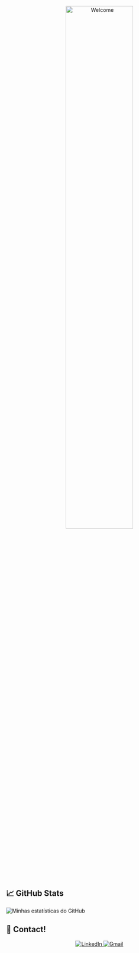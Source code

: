 <p align="center"><img src="https://i.ibb.co/ZzGwb3Vd/Chat-GPT-Image-May-13-2025-11-59-36-PM.png" alt="Welcome" width="60%" /></p>

## 📈 GitHub Stats

![Minhas estatísticas do GitHub](https://github-readme-stats.vercel.app/api?username=Duratin&show_icons=true&hide_title=true&count_private=true&theme=default&bg_color=ffffff&title_color=00B5E2&text_color=00B5E2&icon_color=00B5E2)

## 💬 Contact!
<div align="center">
  <a href="https://www.linkedin.com/in/[seu-linkedin]" target="_blank">
    <img src="https://img.shields.io/badge/-LinkedIn-0077B5?style=for-the-badge&logo=linkedin&logoColor=white" alt="LinkedIn" />
  </a>
  <a href="mailto:[seu-email@gmail.com]" target="_blank">
    <img src="https://img.shields.io/badge/-Gmail-D14836?style=for-the-badge&logo=gmail&logoColor=white" alt="Gmail" />
  </a>
</div>
